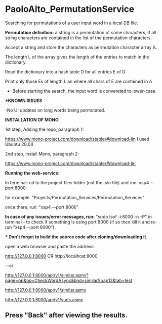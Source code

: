 # PaoloAlto_PermutationService


Searching for permutations of a user input word in a local DB file. 


<b>Permutation definition:</b> a string is a permutation of some characters, if all string characters are contained in the list of the permutation characters.


Accept a string and store the characters as permutation character array A.

The length L of the array gives the length of the entries to match in the dictionary.

Read the dictionary into a hash table D for all entries E of D

Print only those Es of length L an where all chars of E are contained in A

	
* Before starting the search, the input word is convereted to lower-case.


<b>*KNOWN ISSUES</b>

-No UI updates on long words being permutated.





<b>INSTALLATION OF MONO</b>

1st step, Adding the repo, paragraph 1:

https://www.mono-project.com/download/stable/#download-lin
I used Ubuntu 20.04

2nd step, install Mono, paragraph 2:

https://www.mono-project.com/download/stable/#download-lin


<b>Running the web-service:</b>

In terminal: cd to the project files folder (not the .sln file) and run:
xsp4 --port 8000


for example: "Projects/Permutation_Services/Permutation_Services"


once there, run: "xsp4 --port 8000"

<b>In case of any issues/error messages, run:</b>
"sudo lsof -i:8000 -n -P" in terminal - to check if something is using port 8000
(if so then kill it and re-run "xsp4 --port 8000").


<b>* Don't forget to build the source code after cloning/downloading it.</b>


open a web browser and paste the address: 

http://127.0.0.1:8000 OR http://localhost:8000

--or

http://127.0.0.1:8000/api/v1/similar.asmx?page=op&op=CheckWordAsync&bnd=similarSoap12&tab=test

http://127.0.0.1:8000/api/v1/similar.asmx

http://127.0.0.1:8000/api/v1/stats.asmx


<b><h2>Press "Back" after viewing the results.</h2></b>











